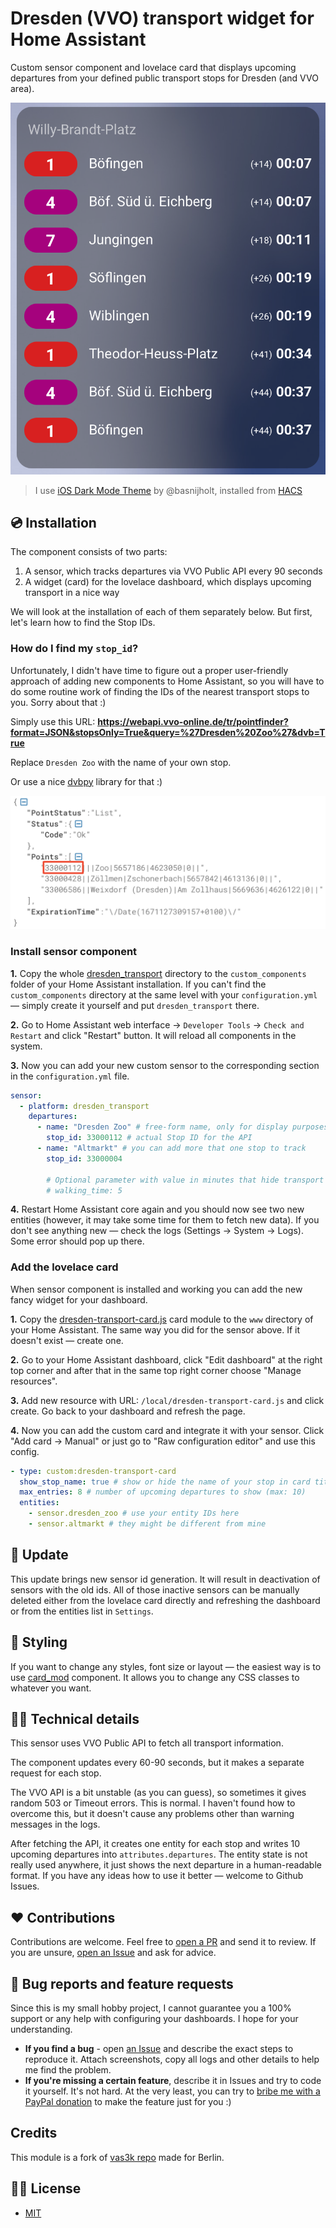 # Dresden (VVO) transport widget for Home Assistant

Custom sensor component and lovelace card that displays upcoming departures from your defined public transport stops for Dresden (and VVO area).

![](./docs/screenshots/timetable-card.png)

> I use [iOS Dark Mode Theme](https://github.com/basnijholt/lovelace-ios-dark-mode-theme) by @basnijholt, installed from [HACS](https://hacs.xyz/)

## 💿 Installation

The component consists of two parts:

1. A sensor, which tracks departures via VVO Public API every 90 seconds
2. A widget (card) for the lovelace dashboard, which displays upcoming transport in a nice way

We will look at the installation of each of them separately below. But first, let's learn how to find the Stop IDs.

### How do I find my `stop_id`?

Unfortunately, I didn't have time to figure out a proper user-friendly approach of adding new components to Home Assistant, so you will have to do some routine work of finding the IDs of the nearest transport stops to you. Sorry about that :)

Simply use this URL: **https://webapi.vvo-online.de/tr/pointfinder?format=JSON&stopsOnly=True&query=%27Dresden%20Zoo%27&dvb=True**

Replace `Dresden Zoo` with the name of your own stop.

Or use a nice [dvbpy](https://github.com/kiliankoe/dvbpy) library for that :)

![](./docs/screenshots/stop-id-api.png)

### Install sensor component

**1.** Copy the whole [dresden_transport](./custom_components/) directory to the `custom_components` folder of your Home Assistant installation. If you can't find the `custom_components` directory at the same level with your `configuration.yml` — simply create it yourself and put `dresden_transport` there.

**2.** Go to Home Assistant web interface -> `Developer Tools` -> `Check and Restart` and click "Restart" button. It will reload all components in the system.

**3.** Now you can add your new custom sensor to the corresponding section in the `configuration.yml` file.

```yaml
sensor:
  - platform: dresden_transport
    departures:
      - name: "Dresden Zoo" # free-form name, only for display purposes
        stop_id: 33000112 # actual Stop ID for the API
      - name: "Altmarkt" # you can add more that one stop to track
        stop_id: 33000004
        
        # Optional parameter with value in minutes that hide transport closer than N minutes
        # walking_time: 5
```

**4.** Restart Home Assistant core again and you should now see two new entities (however, it may take some time for them to fetch new data). If you don't see anything new — check the logs (Settings -> System -> Logs). Some error should pop up there.

### Add the lovelace card

When sensor component is installed and working you can add the new fancy widget for your dashboard.

**1.** Copy the [dresden-transport-card.js](./www) card module to the `www` directory of your Home Assistant. The same way you did for the sensor above. If it doesn't exist — create one.

**2.** Go to your Home Assistant dashboard, click "Edit dashboard" at the right top corner and after that in the same top right corner choose "Manage resources".

**3.** Add new resource with URL: `/local/dresden-transport-card.js` and click create. Go back to your dashboard and refresh the page.

**4.** Now you can add the custom card and integrate it with your sensor. Click "Add card -> Manual" or just go to "Raw configuration editor" and use this config.

```yaml
- type: custom:dresden-transport-card
  show_stop_name: true # show or hide the name of your stop in card title
  max_entries: 8 # number of upcoming departures to show (max: 10)
  entities:
    - sensor.dresden_zoo # use your entity IDs here
    - sensor.altmarkt # they might be different from mine
```

## 🚨 Update
This update brings new sensor id generation. It will result in deactivation of sensors with the old ids. All of those inactive sensors can be manually deleted either from the lovelace card directly and refreshing the dashboard or from the entities list in `Settings`.

## 🎨 Styling

If you want to change any styles, font size or layout — the easiest way is to use [card_mod](https://github.com/thomasloven/lovelace-card-mod) component. It allows you to change any CSS classes to whatever you want.

## 👩‍💻 Technical details

This sensor uses VVO Public API to fetch all transport information.

The component updates every 60-90 seconds, but it makes a separate request for each stop.

The VVO API is a bit unstable (as you can guess), so sometimes it gives random 503 or Timeout errors. This is normal. I haven't found how to overcome this, but it doesn't cause any problems other than warning messages in the logs.

After fetching the API, it creates one entity for each stop and writes 10 upcoming departures into `attributes.departures`. The entity state is not really used anywhere, it just shows the next departure in a human-readable format. If you have any ideas how to use it better — welcome to Github Issues.

## ❤️ Contributions

Contributions are welcome. Feel free to [open a PR](https://github.com/VDenisiuk/home-assistant-berlin-transport/pulls) and send it to review. If you are unsure, [open an Issue](https://github.com/VDenisiuk/home-assistant-berlin-transport/issues) and ask for advice.

## 🐛 Bug reports and feature requests

Since this is my small hobby project, I cannot guarantee you a 100% support or any help with configuring your dashboards. I hope for your understanding.

- **If you find a bug** - open [an Issue](https://github.com/vas3k/home-assistant-berlin-transport/issues) and describe the exact steps to reproduce it. Attach screenshots, copy all logs and other details to help me find the problem.
- **If you're missing a certain feature**, describe it in Issues and try to code it yourself. It's not hard. At the very least, you can try to [bribe me with a PayPal donation](https://www.paypal.com/paypalme/vas3kcom) to make the feature just for you :)

## Credits

This module is a fork of [vas3k repo](https://github.com/vas3k/home-assistant-berlin-transport) made for Berlin.

## 👮‍♀️ License

- [MIT](./LICENSE.md)

